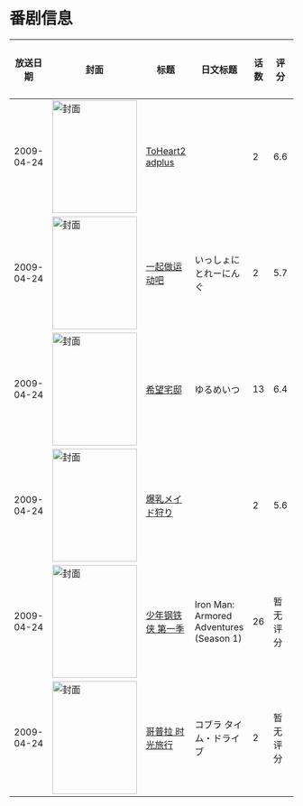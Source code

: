 # 番剧信息

|放送日期|封面|标题|日文标题|话数|评分|评分人数|
|---|---|---|---|---|---|---|
|2009-04-24|<img src="//lain.bgm.tv/pic/cover/c/7f/97/1011_5iNjX.jpg" alt="封面" style="width:150px;height:200px;object-fit:cover;">|[ToHeart2 adplus](https://bangumi.tv/subject/1011)||2|6.6|279人评分|
|2009-04-24|<img src="//lain.bgm.tv/pic/cover/c/a1/d4/7963_X9tYV.jpg" alt="封面" style="width:150px;height:200px;object-fit:cover;">|[一起做运动吧](https://bangumi.tv/subject/7963)|いっしょにとれーにんぐ|2|5.7|213人评分|
|2009-04-24|<img src="//lain.bgm.tv/pic/cover/c/e4/f0/12655_hq5pM.jpg" alt="封面" style="width:150px;height:200px;object-fit:cover;">|[希望宅邸](https://bangumi.tv/subject/12655)|ゆるめいつ|13|6.4|148人评分|
|2009-04-24|<img src="/img/no_icon_subject.png" alt="封面" style="width:150px;height:200px;object-fit:cover;">|[爆乳メイド狩り](https://bangumi.tv/subject/70246)||2|5.6|83人评分|
|2009-04-24|<img src="//lain.bgm.tv/pic/cover/c/88/8c/220088_JJ40I.jpg" alt="封面" style="width:150px;height:200px;object-fit:cover;">|[少年钢铁侠 第一季](https://bangumi.tv/subject/220088)|Iron Man: Armored Adventures (Season 1)|26|暂无评分|少于10人评分|
|2009-04-24|<img src="//lain.bgm.tv/pic/cover/c/2c/af/279356_FEr60.jpg" alt="封面" style="width:150px;height:200px;object-fit:cover;">|[哥普拉 时光旅行](https://bangumi.tv/subject/279356)|コブラ タイム・ドライブ|2|暂无评分|少于10人评分|
